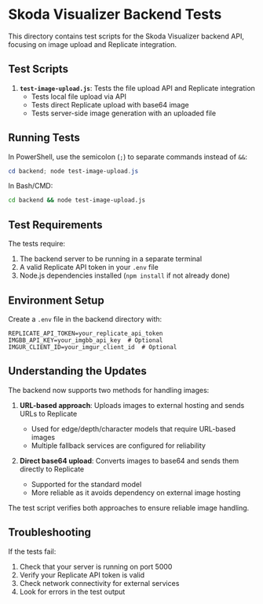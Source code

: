 # Skoda Visualizer Backend Tests

This directory contains test scripts for the Skoda Visualizer backend API, focusing on image upload and Replicate integration.

## Test Scripts

1. **`test-image-upload.js`**: Tests the file upload API and Replicate integration
   - Tests local file upload via API
   - Tests direct Replicate upload with base64 image
   - Tests server-side image generation with an uploaded file

## Running Tests

In PowerShell, use the semicolon (`;`) to separate commands instead of `&&`:

```powershell
cd backend; node test-image-upload.js
```

In Bash/CMD:

```bash
cd backend && node test-image-upload.js
```

## Test Requirements

The tests require:

1. The backend server to be running in a separate terminal
2. A valid Replicate API token in your `.env` file
3. Node.js dependencies installed (`npm install` if not already done)

## Environment Setup

Create a `.env` file in the backend directory with:

```
REPLICATE_API_TOKEN=your_replicate_api_token
IMGBB_API_KEY=your_imgbb_api_key  # Optional
IMGUR_CLIENT_ID=your_imgur_client_id  # Optional
```

## Understanding the Updates

The backend now supports two methods for handling images:

1. **URL-based approach**: Uploads images to external hosting and sends URLs to Replicate
   - Used for edge/depth/character models that require URL-based images
   - Multiple fallback services are configured for reliability

2. **Direct base64 upload**: Converts images to base64 and sends them directly to Replicate
   - Supported for the standard model
   - More reliable as it avoids dependency on external image hosting

The test script verifies both approaches to ensure reliable image handling.

## Troubleshooting

If the tests fail:

1. Check that your server is running on port 5000
2. Verify your Replicate API token is valid
3. Check network connectivity for external services
4. Look for errors in the test output 